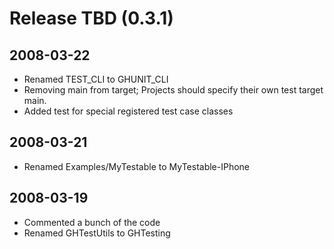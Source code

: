 # Release TBD (0.3.1)

## 2008-03-22
- Renamed TEST_CLI to GHUNIT_CLI
- Removing main from target; Projects should specify their own test target main.
- Added test for special registered test case classes

## 2008-03-21
- Renamed Examples/MyTestable to MyTestable-IPhone

## 2008-03-19
- Commented a bunch of the code
- Renamed GHTestUtils to GHTesting


